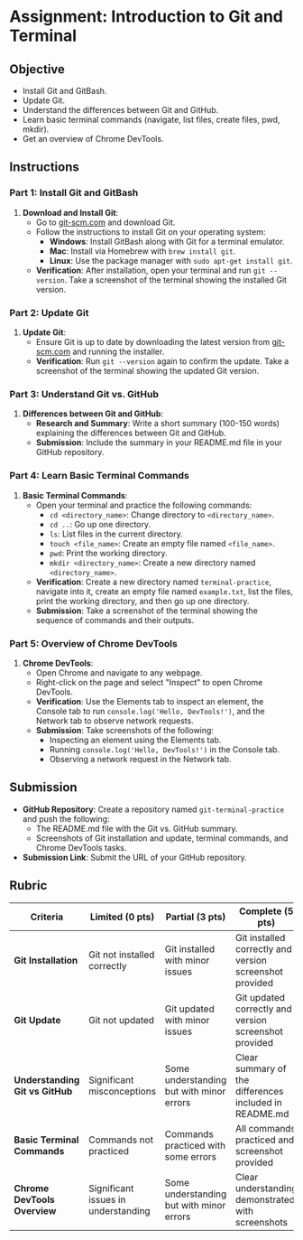 # Assignment: Introduction to Git and Terminal

## Objective

- Install Git and GitBash.
- Update Git.
- Understand the differences between Git and GitHub.
- Learn basic terminal commands (navigate, list files, create files, pwd, mkdir).
- Get an overview of Chrome DevTools.

## Instructions

### Part 1: Install Git and GitBash

1. **Download and Install Git**:
   - Go to [git-scm.com](https://git-scm.com/) and download Git.
   - Follow the instructions to install Git on your operating system:
     - **Windows**: Install GitBash along with Git for a terminal emulator.
     - **Mac**: Install via Homebrew with `brew install git`.
     - **Linux**: Use the package manager with `sudo apt-get install git`.
   - **Verification**: After installation, open your terminal and run `git --version`. Take a screenshot of the terminal showing the installed Git version.

### Part 2: Update Git

1. **Update Git**:
   - Ensure Git is up to date by downloading the latest version from [git-scm.com](https://git-scm.com/) and running the installer.
   - **Verification**: Run `git --version` again to confirm the update. Take a screenshot of the terminal showing the updated Git version.

### Part 3: Understand Git vs. GitHub

1. **Differences between Git and GitHub**:
   - **Research and Summary**: Write a short summary (100-150 words) explaining the differences between Git and GitHub.
   - **Submission**: Include the summary in your README.md file in your GitHub repository.

### Part 4: Learn Basic Terminal Commands

1. **Basic Terminal Commands**:
   - Open your terminal and practice the following commands:
     - `cd <directory_name>`: Change directory to `<directory_name>`.
     - `cd ..`: Go up one directory.
     - `ls`: List files in the current directory.
     - `touch <file_name>`: Create an empty file named `<file_name>`.
     - `pwd`: Print the working directory.
     - `mkdir <directory_name>`: Create a new directory named `<directory_name>`.
   - **Verification**: Create a new directory named `terminal-practice`, navigate into it, create an empty file named `example.txt`, list the files, print the working directory, and then go up one directory.
   - **Submission**: Take a screenshot of the terminal showing the sequence of commands and their outputs.

### Part 5: Overview of Chrome DevTools

1. **Chrome DevTools**:
   - Open Chrome and navigate to any webpage.
   - Right-click on the page and select "Inspect" to open Chrome DevTools.
   - **Verification**: Use the Elements tab to inspect an element, the Console tab to run `console.log('Hello, DevTools!')`, and the Network tab to observe network requests.
   - **Submission**: Take screenshots of the following:
     - Inspecting an element using the Elements tab.
     - Running `console.log('Hello, DevTools!')` in the Console tab.
     - Observing a network request in the Network tab.

## Submission

- **GitHub Repository**: Create a repository named `git-terminal-practice` and push the following:
  - The README.md file with the Git vs. GitHub summary.
  - Screenshots of Git installation and update, terminal commands, and Chrome DevTools tasks.
- **Submission Link**: Submit the URL of your GitHub repository.

## Rubric

| Criteria                        | Limited (0 pts)                     | Partial (3 pts)                          | Complete (5 pts)                                        |
| ------------------------------- | ----------------------------------- | ---------------------------------------- | ------------------------------------------------------- |
| **Git Installation**            | Git not installed correctly         | Git installed with minor issues          | Git installed correctly and version screenshot provided |
| **Git Update**                  | Git not updated                     | Git updated with minor issues            | Git updated correctly and version screenshot provided   |
| **Understanding Git vs GitHub** | Significant misconceptions          | Some understanding but with minor errors | Clear summary of the differences included in README.md  |
| **Basic Terminal Commands**     | Commands not practiced              | Commands practiced with some errors      | All commands practiced and screenshot provided          |
| **Chrome DevTools Overview**    | Significant issues in understanding | Some understanding but with minor errors | Clear understanding demonstrated with screenshots       |
